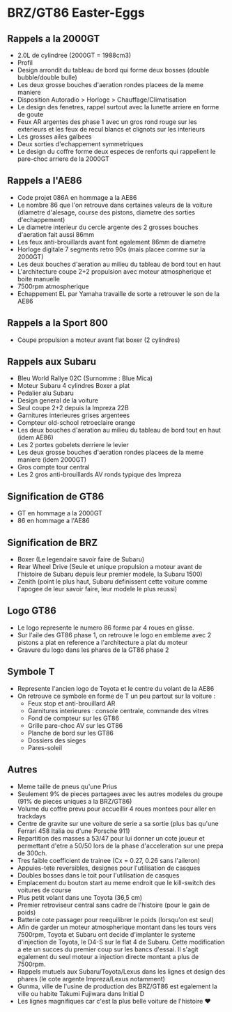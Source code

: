 # BRZ/GT86 Easter-Eggs

## Rappels a la 2000GT

- 2.0L de cylindree (2000GT = 1988cm3)
- Profil
- Design arrondit du tableau de bord qui forme deux bosses (double bubble/double bulle)
- Les deux grosse bouches d'aeration rondes placees de la meme maniere
- Disposition Autoradio > Horloge > Chauffage/Climatisation
- Le design des fenetres, rappel surtout avec la lunette arriere en forme de goute
- Feux AR argentes des phase 1 avec un gros rond rouge sur les exterieurs et les feux de recul blancs et clignots sur les interieurs
- Les grosses ailes galbees
- Deux sorties d'echappement symmetriques
- Le design du coffre forme deux especes de renforts qui rappellent le pare-choc arriere de la 2000GT

## Rappels a l'AE86

- Code projet 086A en hommage a la AE86
- Le nombre 86 que l'on retrouve dans certaines valeurs de la voiture (diametre d'alesage, course des pistons, diametre des sorties d'echappement)
- Le diametre interieur du cercle argente des 2 grosses bouches d'aeration fait aussi 86mm
- Les feux anti-brouillards avant font egalement 86mm de diametre
- Horloge digitale 7 segments retro 90s (mais placee comme sur la 2000GT)
- Les deux bouches d'aeration au milieu du tableau de bord tout en haut
- L'architecture coupe 2+2 propulsion avec moteur atmospherique et boite manuelle
- 7500rpm atmospherique
- Echappement EL par Yamaha travaille de sorte a retrouver le son de la AE86

## Rappels a la Sport 800

- Coupe propulsion a moteur avant flat boxer (2 cylindres)

## Rappels aux Subaru

- Bleu World Rallye 02C (Surnomme : Blue Mica)
- Moteur Subaru 4 cylindres Boxer a plat
- Pedalier alu Subaru
- Design general de la voiture
- Seul coupe 2+2 depuis la Impreza 22B
- Garnitures interieures grises argentees
- Compteur old-school retroeclaire orange
- Les deux bouches d'aeration au milieu du tableau de bord tout en haut (idem AE86)
- Les 2 portes gobelets derriere le levier
- Les deux grosse bouches d'aeration rondes placees de la meme maniere (idem 2000GT)
- Gros compte tour central
- Les 2 gros anti-brouillards AV ronds typique des Impreza

## Signification de GT86

- GT en hommage a la 2000GT
- 86 en hommage a l'AE86

## Signification de BRZ

- Boxer (Le legendaire savoir faire de Subaru)
- Rear Wheel Drive (Seule et unique propulsion a moteur avant de l'histoire de Subaru depuis leur premier modele, la Subaru 1500)
- Zenith (point le plus haut, Subaru definissent cette voiture comme l'apogee de leur savoir faire, leur modele le plus reussi)

## Logo GT86

- Le logo represente le numero 86 forme par 4 roues en glisse.
- Sur l'aile des GT86 phase 1, on retrouve le logo en embleme avec 2 pistons a plat en reference a l'architecture a plat du moteur
- Gravure du logo dans les phares de la GT86 phase 2


## Symbole T

- Represente l'ancien logo de Toyota et le centre du volant de la AE86
- On retrouve ce symbole en forme de T un peu partout sur la voiture :
  - Feux stop et anti-brouillard AR
  - Garnitures interieures : console centrale, commande des vitres
  - Fond de compteur sur les GT86
  - Grille pare-choc AV sur les GT86
  - Planche de bord sur les GT86
  - Dossiers des sieges
  - Pares-soleil

## Autres

- Meme taille de pneus qu'une Prius
- Seulement 9% de pieces partagees avec les autres modeles du groupe (91% de pieces uniques a la BRZ/GT86)
- Volume du coffre prevu pour accueillir 4 roues montees pour aller en trackdays
- Centre de gravite sur une voiture de serie a sa sortie (plus bas qu'une Ferrari 458 Italia ou d'une Porsche 911)
- Repartition des masses a 53/47 pour lui donner un cote joueur et permettant d'etre a 50/50 lors de la phase d'acceleration sur une prepa de 300ch.
- Tres faible coefficient de trainee (Cx = 0.27, 0.26 sans l'aileron)
- Appuies-tete reversibles, designes pour l'utilisation de casques
- Doubles bosses dans le toit pour l'utilisation de casques
- Emplacement du bouton start au meme endroit que le kill-switch des voitures de course
- Plus petit volant dans une Toyota (36,5 cm)
- Premier retroviseur central sans cadre de l'histoire (pour le gain de poids)
- Batterie cote passager pour reequilibrer le poids (lorsqu'on est seul)
- Afin de garder un moteur atmospherique montant dans les tours vers 7500rpm, Toyota et Subaru ont decide d'implanter le systeme d'injection de Toyota, le D4-S sur le flat 4 de Subaru. Cette modification a ete un succes du premier coup sur les bancs d'essai. Il s'agit egalement du seul moteur a injection directe montant a plus de 7500rpm.
- Rappels mutuels aux Subaru/Toyota/Lexus dans les lignes et design des phares (le cote argente Impreza/Lexus notamment)
- Gunma, ville de l'usine de production des BRZ/GT86 est egalement la ville ou habite Takumi Fujiwara dans Initial D
- Les lignes magnifiques car c'est la plus belle voiture de l'histoire :heart:
